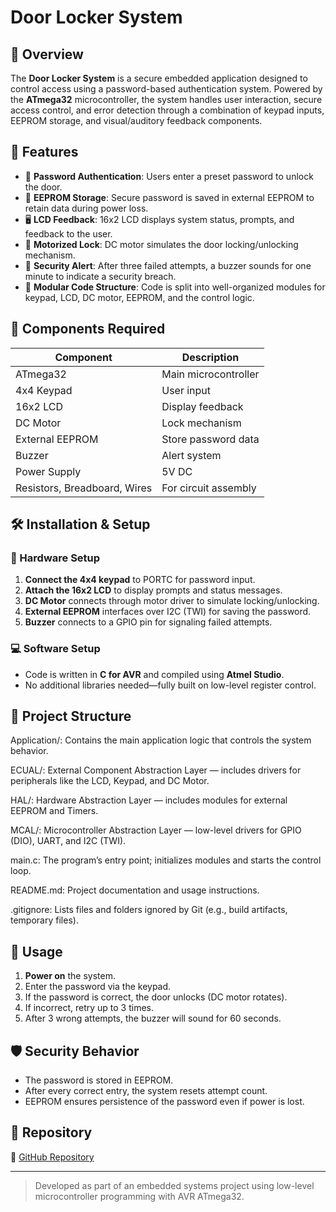 # Door Locker System

## 📌 Overview

The **Door Locker System** is a secure embedded application designed to control access using a password-based authentication system. Powered by the **ATmega32** microcontroller, the system handles user interaction, secure access control, and error detection through a combination of keypad inputs, EEPROM storage, and visual/auditory feedback components.

## 🚀 Features

- 🔐 **Password Authentication**: Users enter a preset password to unlock the door.
- 🧠 **EEPROM Storage**: Secure password is saved in external EEPROM to retain data during power loss.
- 🖥️ **LCD Feedback**: 16x2 LCD displays system status, prompts, and feedback to the user.
- 🔄 **Motorized Lock**: DC motor simulates the door locking/unlocking mechanism.
- 🚨 **Security Alert**: After three failed attempts, a buzzer sounds for one minute to indicate a security breach.
- 🧰 **Modular Code Structure**: Code is split into well-organized modules for keypad, LCD, DC motor, EEPROM, and the control logic.

## 🔧 Components Required

| Component         | Description                       |
|------------------|-----------------------------------|
| ATmega32         | Main microcontroller              |
| 4x4 Keypad       | User input                        |
| 16x2 LCD         | Display feedback                  |
| DC Motor         | Lock mechanism                    |
| External EEPROM  | Store password data               |
| Buzzer           | Alert system                      |
| Power Supply     | 5V DC                             |
| Resistors, Breadboard, Wires | For circuit assembly |

## 🛠️ Installation & Setup

### 🔌 Hardware Setup

1. **Connect the 4x4 keypad** to PORTC for password input.
2. **Attach the 16x2 LCD** to display prompts and status messages.
3. **DC Motor** connects through motor driver to simulate locking/unlocking.
4. **External EEPROM** interfaces over I2C (TWI) for saving the password.
5. **Buzzer** connects to a GPIO pin for signaling failed attempts.

### 💻 Software Setup

- Code is written in **C for AVR** and compiled using **Atmel Studio**.
- No additional libraries needed—fully built on low-level register control.

## 📂 Project Structure
Application/: Contains the main application logic that controls the system behavior.

ECUAL/: External Component Abstraction Layer — includes drivers for peripherals like the LCD, Keypad, and DC Motor.

HAL/: Hardware Abstraction Layer — includes modules for external EEPROM and Timers.

MCAL/: Microcontroller Abstraction Layer — low-level drivers for GPIO (DIO), UART, and I2C (TWI).

main.c: The program’s entry point; initializes modules and starts the control loop.

README.md: Project documentation and usage instructions.

.gitignore: Lists files and folders ignored by Git (e.g., build artifacts, temporary files).

## 🧪 Usage

1. **Power on** the system.
2. Enter the password via the keypad.
3. If the password is correct, the door unlocks (DC motor rotates).
4. If incorrect, retry up to 3 times.
5. After 3 wrong attempts, the buzzer will sound for 60 seconds.

## 🛡️ Security Behavior

- The password is stored in EEPROM.
- After every correct entry, the system resets attempt count.
- EEPROM ensures persistence of the password even if power is lost.

## 📎 Repository

🔗 [GitHub Repository](https://github.com/Mohamed-Ashraf0/Door-Locker-System)

---

> Developed as part of an embedded systems project using low-level microcontroller programming with AVR ATmega32.

